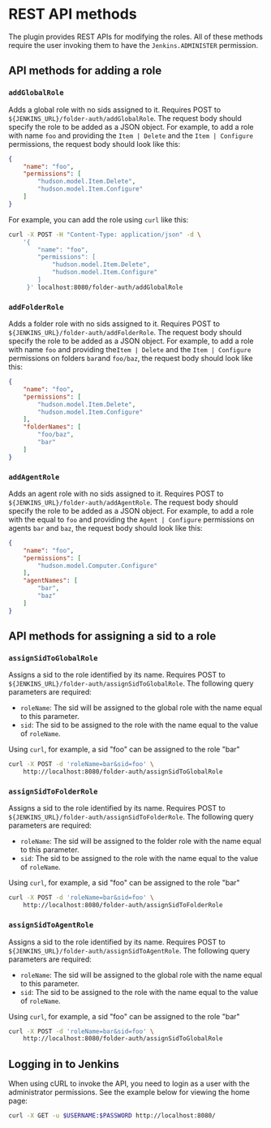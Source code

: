 # REST API methods

The plugin provides REST APIs for modifying the roles. All of these methods
require the user invoking them to have the `Jenkins.ADMINISTER` permission.

## API methods for adding a role

### `addGlobalRole`

Adds a global role with no sids assigned to it. Requires POST to `${JENKINS_URL}/folder-auth/addGlobalRole`.
The request body should specify the role to be added as a JSON object. For
example, to add a role with name `foo` and providing the `Item | Delete` and the `Item | Configure` permissions, the request body should look like this:

```json
{
    "name": "foo",
    "permissions": [
        "hudson.model.Item.Delete",
        "hudson.model.Item.Configure"
    ]
}
```

For example, you can add the role using `curl` like this:

```bash
curl -X POST -H "Content-Type: application/json" -d \
    '{
        "name": "foo",
        "permissions": [
            "hudson.model.Item.Delete",
            "hudson.model.Item.Configure"
        ]
     }' localhost:8080/folder-auth/addGlobalRole
```

### `addFolderRole`

Adds a folder role with no sids assigned to it. Requires POST to `${JENKINS_URL}/folder-auth/addFolderRole`.
The request body should specify the role to be added as a JSON object. For
example, to add a role with name `foo` and providing the`Item | Delete` and
the `Item | Configure` permissions on folders `bar`and `foo/baz`, the
request body should look like this:

```json
{
    "name": "foo",
    "permissions": [
        "hudson.model.Item.Delete",
        "hudson.model.Item.Configure"
    ],
    "folderNames": [
        "foo/baz",
        "bar"
    ]
}
```

### `addAgentRole`

Adds an agent role with no sids assigned to it. Requires POST to `${JENKINS_URL}/folder-auth/addAgentRole`.
The request body should specify the role to be added as a JSON object. For
example, to add a role with the equal to `foo` and providing the
`Agent | Configure` permissions on agents `bar` and `baz`, the request body
should look like this:

```json
{
    "name": "foo",
    "permissions": [
        "hudson.model.Computer.Configure"
    ],
    "agentNames": [
        "bar",
        "baz"
    ]
}
```

## API methods for assigning a sid to a role

### `assignSidToGlobalRole`

Assigns a sid to the role identified by its name. Requires POST to
`${JENKINS_URL}/folder-auth/assignSidToGlobalRole`. The following query
parameters are required:

* `roleName`: The sid will be assigned to the global role with the name equal
to this parameter.
* `sid`: The sid to be assigned to the role with the name equal to the value of
`roleName`.

Using `curl`, for example, a sid "foo" can be assigned to the role "bar"

```bash
curl -X POST -d 'roleName=bar&sid=foo' \
    http://localhost:8080/folder-auth/assignSidToGlobalRole
```

### `assignSidToFolderRole`

Assigns a sid to the role identified by its name. Requires POST to
`${JENKINS_URL}/folder-auth/assignSidToFolderRole`. The following query
parameters are required:

* `roleName`: The sid will be assigned to the folder role with the name equal
to this parameter.
* `sid`: The sid to be assigned to the role with the name equal to the value of
`roleName`.

Using `curl`, for example, a sid "foo" can be assigned to the role "bar"

```bash
curl -X POST -d 'roleName=bar&sid=foo' \
    http://localhost:8080/folder-auth/assignSidToFolderRole
```

### `assignSidToAgentRole`

Assigns a sid to the role identified by its name. Requires POST to
`${JENKINS_URL}/folder-auth/assignSidToAgentRole`. The following query
parameters are required:

* `roleName`: The sid will be assigned to the global role with the name equal
to this parameter.
* `sid`: The sid to be assigned to the role with the name equal to the value of
`roleName`.

Using `curl`, for example, a sid "foo" can be assigned to the role "bar"

```bash
curl -X POST -d 'roleName=bar&sid=foo' \
    http://localhost:8080/folder-auth/assignSidToGlobalRole
```

## Logging in to Jenkins

When using cURL to invoke the API, you need to login as a user with the
administrator permissions. See the example below for viewing the home page:

```bash
curl -X GET -u $USERNAME:$PASSWORD http://localhost:8080/
```
